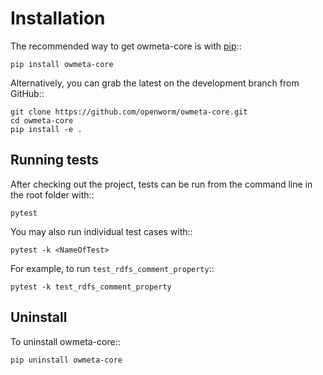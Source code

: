 Installation
============
The recommended way to get owmeta-core is with [pip](http://pip.readthedocs.org/en/latest/installing.html)::

    pip install owmeta-core

Alternatively, you can grab the latest on the development branch from GitHub::

    git clone https://github.com/openworm/owmeta-core.git
    cd owmeta-core
    pip install -e .

Running tests
-------------

After checking out the project, tests can be run from the command line in the root folder with::

    pytest

You may also run individual test cases with::

    pytest -k <NameOfTest>

For example, to run ``test_rdfs_comment_property``::

    pytest -k test_rdfs_comment_property

Uninstall
----------

To uninstall owmeta-core::

    pip uninstall owmeta-core
